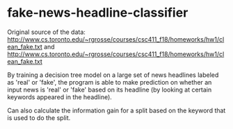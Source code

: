# fake-news-headline-classifier
Original source of the data: http://www.cs.toronto.edu/~rgrosse/courses/csc411_f18/homeworks/hw1/clean_fake.txt
and http://www.cs.toronto.edu/~rgrosse/courses/csc411_f18/homeworks/hw1/clean_fake.txt 

By training a decision tree model on a large set of news headlines labeled as 'real' or 'fake', the program is able to make prediction on whether an input news is 'real' or 'fake' based on its headline (by looking at certain keywords appeared in the headline).

Can also calculate the information gain for a split based on the keyword that is used to do the split.
